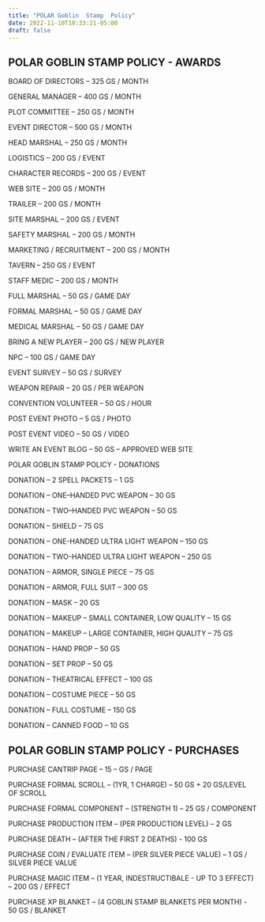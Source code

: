 ```yaml
---
title: "POLAR Goblin  Stamp  Policy"
date: 2022-11-10T10:33:21-05:00
draft: false
---
```


## POLAR GOBLIN STAMP POLICY - AWARDS

BOARD OF DIRECTORS – 325 GS / MONTH

GENERAL MANAGER – 400 GS / MONTH

PLOT COMMITTEE – 250 GS / MONTH

EVENT DIRECTOR – 500 GS / MONTH

HEAD MARSHAL – 250 GS / MONTH

LOGISTICS – 200 GS / EVENT

CHARACTER RECORDS – 200 GS / EVENT

WEB SITE – 200 GS / MONTH

TRAILER – 200 GS / MONTH

SITE MARSHAL – 200 GS / EVENT

SAFETY MARSHAL – 200 GS / MONTH

MARKETING / RECRUITMENT – 200 GS / MONTH

TAVERN – 250 GS / EVENT

STAFF MEDIC – 200 GS / MONTH

FULL MARSHAL – 50 GS / GAME DAY

FORMAL MARSHAL – 50 GS / GAME DAY

MEDICAL MARSHAL – 50 GS / GAME DAY

BRING A NEW PLAYER – 200 GS / NEW PLAYER

NPC – 100 GS / GAME DAY

EVENT SURVEY – 50 GS / SURVEY

WEAPON REPAIR – 20 GS / PER WEAPON

CONVENTION VOLUNTEER – 50 GS / HOUR

POST EVENT PHOTO – 5 GS / PHOTO

POST EVENT VIDEO – 50 GS / VIDEO

WRITE AN EVENT BLOG – 50 GS – APPROVED WEB SITE

POLAR GOBLIN STAMP POLICY - DONATIONS

DONATION – 2 SPELL PACKETS – 1 GS

DONATION – ONE–HANDED PVC WEAPON – 30 GS

DONATION – TWO–HANDED PVC WEAPON – 50 GS

DONATION – SHIELD – 75 GS

DONATION – ONE-HANDED ULTRA LIGHT WEAPON – 150 GS

DONATION – TWO-HANDED ULTRA LIGHT WEAPON – 250 GS

DONATION – ARMOR, SINGLE PIECE – 75 GS

DONATION – ARMOR, FULL SUIT – 300 GS

DONATION – MASK – 20 GS

DONATION – MAKEUP – SMALL CONTAINER, LOW QUALITY – 15 GS

DONATION – MAKEUP – LARGE CONTAINER, HIGH QUALITY – 75 GS

DONATION – HAND PROP – 50 GS

DONATION – SET PROP – 50 GS

DONATION – THEATRICAL EFFECT – 100 GS

DONATION – COSTUME PIECE – 50 GS

DONATION – FULL COSTUME – 150 GS

DONATION – CANNED FOOD – 10 GS

## POLAR GOBLIN STAMP POLICY - PURCHASES

PURCHASE CANTRIP PAGE – 15 – GS / PAGE

PURCHASE FORMAL SCROLL – (1YR, 1 CHARGE) – 50 GS + 20 GS/LEVEL OF SCROLL

PURCHASE FORMAL COMPONENT – (STRENGTH 1) – 25 GS / COMPONENT

PURCHASE PRODUCTION ITEM – (PER PRODUCTION LEVEL) – 2 GS

PURCHASE DEATH – (AFTER THE FIRST 2 DEATHS) - 100 GS

PURCHASE COIN / EVALUATE ITEM – (PER SILVER PIECE VALUE) – 1 GS / SILVER PIECE VALUE

PURCHASE MAGIC ITEM – (1 YEAR, INDESTRUCTIBALE - UP TO 3 EFFECT) – 200 GS / EFFECT

PURCHASE XP BLANKET – (4 GOBLIN STAMP BLANKETS PER MONTH) - 50 GS / BLANKET